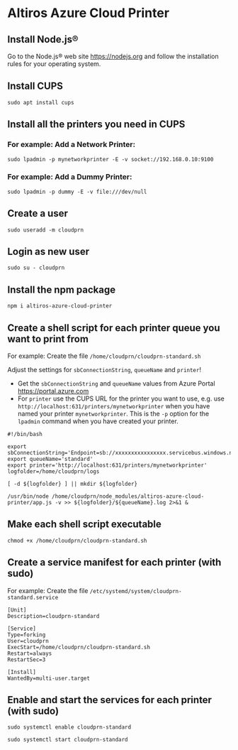 # Altiros Azure Cloud Printer

## Install Node.js®

Go to the Node.js® web site https://nodejs.org and follow the installation rules for your operating system.

## Install CUPS

`sudo apt install cups`

## Install all the printers you need in CUPS

### For example: Add a Network Printer:
`sudo lpadmin -p mynetworkprinter -E -v socket://192.168.0.10:9100`

### For example: Add a Dummy Printer:
`sudo lpadmin -p dummy -E -v file:///dev/null`

## Create a user
`sudo useradd -m cloudprn`

## Login as new user
`sudo su - cloudprn`

## Install the npm package
`npm i altiros-azure-cloud-printer`

## Create a shell script for each printer queue you want to print from

For example: Create the file `/home/cloudprn/cloudprn-standard.sh`

Adjust the settings for `sbConnectionString`, `queueName` and `printer`!

- Get the `sbConnectionString` and `queueName` values from Azure Portal https://portal.azure.com
- For `printer` use the CUPS URL for the printer you want to use, e.g. use `http://localhost:631/printers/mynetworkprinter` when you have named your printer `mynetworkprinter`. This is the `-p` option for the `lpadmin` command when you have created your printer.

```
#!/bin/bash

export sbConnectionString='Endpoint=sb://xxxxxxxxxxxxxxxx.servicebus.windows.net/;SharedAccessKeyName=RootManageSharedAccessKey;SharedAccessKey=xxxxxxxxxx='
export queueName='standard'
export printer='http://localhost:631/printers/mynetworkprinter'
logfolder=/home/cloudprn/logs

[ -d ${logfolder} ] || mkdir ${logfolder}

/usr/bin/node /home/cloudprn/node_modules/altiros-azure-cloud-printer/app.js -v >> ${logfolder}/${queueName}.log 2>&1 &
```
## Make each shell script executable

`chmod +x /home/cloudprn/cloudprn-standard.sh`

## Create a service manifest for each printer (with sudo) 

For example: Create the file `/etc/systemd/system/cloudprn-standard.service`

```
[Unit]
Description=cloudprn-standard

[Service]
Type=forking
User=cloudprn
ExecStart=/home/cloudprn/cloudprn-standard.sh
Restart=always
RestartSec=3

[Install]
WantedBy=multi-user.target
```

## Enable and start the services for each printer (with sudo) 

`sudo systemctl enable cloudprn-standard`

`sudo systemctl start cloudprn-standard`
